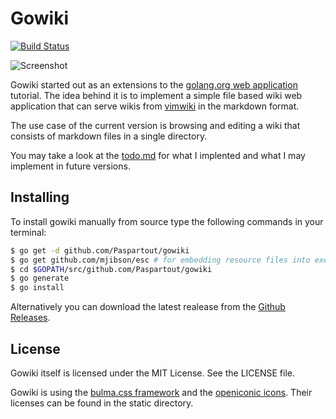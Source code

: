 # Gowiki

[![Build Status](https://travis-ci.org/Paspartout/gowiki.svg?branch=master)](https://travis-ci.org/Paspartout/gowiki)

![Screenshot](https://paspartout.github.io/gowiki/screenshot.png)

Gowiki started out as an extensions to the 
[golang.org web application](https://golang.org/doc/articles/wiki/) tutorial.
The idea behind it is to implement a simple file based wiki web application
that can serve wikis from [vimwiki](https://github.com/vimwiki/vimwiki) in
the markdown format.

The use case of the current version is browsing and editing a wiki that
consists of markdown files in a single directory.

You may take a look at the [todo.md](https://github.com/Paspartout/gowiki/blob/master/todo.md)
for what I implented and what I may implement in future versions.

## Installing

To install gowiki manually from source type the following commands in your terminal:

```sh
$ go get -d github.com/Paspartout/gowiki
$ go get github.com/mjibson/esc # for embedding resource files into executable
$ cd $GOPATH/src/github.com/Paspartout/gowiki
$ go generate
$ go install
```

Alternatively you can download the latest realease from the [Github Releases](https://github.com/Paspartout/gowiki/releases).

## License

Gowiki itself is licensed under the MIT License.
See the LICENSE file.

Gowiki is using the [bulma.css framework](https://bulma.io/) and the [openiconic icons](https://useiconic.com/open).
Their licenses can be found in the static directory.

